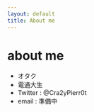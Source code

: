 ```yaml
---
layout: default
title: About me
---
```

# about me
- オタク
- 電通大生
- Twitter : @Cra2yPierr0t
- email : 準備中
